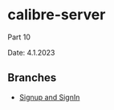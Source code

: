 # calibre-server
Part 10

Date: 4.1.2023

## Branches

- [Signup and SignIn](https://github.com/aiotrope/calibre-server/tree/10.1)
